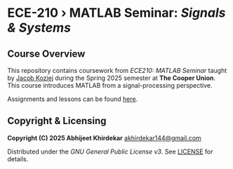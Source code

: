 # ECE-210 ›  MATLAB Seminar: *Signals &amp; Systems*

## Course Overview

This repository contains coursework from *ECE210: MATLAB Seminar* taught by [Jacob Koziej](https://github.com/jacobkoziej) during the Spring 2025 semester at **The Cooper Union**. This course introduces MATLAB from a signal-processing perspective. 

Assignments and lessons can be found [here](https://github.com/jacobkoziej/jk-ece210/tree/build/assignments).

## Copyright & Licensing

**Copyright (C) 2025 Abhijeet Khirdekar** <akhirdekar144@gmail.com>

Distributed under the *GNU General Public License v3*. See [LICENSE](https://github.com/akhirdekar/ece-210/blob/main/LICENSE) for details.
